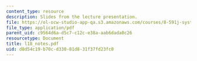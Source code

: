 ```yaml
---
content_type: resource
description: Slides from the lecture presentation.
file: https://ol-ocw-studio-app-qa.s3.amazonaws.com/courses/8-591j-systems-biology-fall-2004/d8d54c19b70cd33081d831f37fd23fc0_l18_notes.pdf
file_type: application/pdf
parent_uid: c9564d6a-d5c7-c12c-e38a-aab6dada0c26
resourcetype: Document
title: l18_notes.pdf
uid: d8d54c19-b70c-d330-81d8-31f37fd23fc0
---
```

